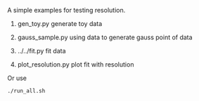 A simple examples for testing resolution.

1. gen_toy.py generate toy data

2. gauss_sample.py using data to generate gauss point of data

3. ../../fit.py fit data

4. plot_resolution.py plot fit with resolution

Or use

```
./run_all.sh
```
